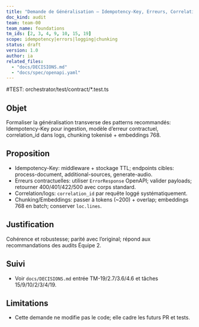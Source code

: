 ```yaml
---
title: "Demande de Généralisation — Idempotency-Key, Erreurs, Correlation, Chunking/Embeddings"
doc_kind: audit
team: team-00
team_name: foundations
tm_ids: [2, 3, 4, 9, 10, 15, 19]
scope: idempotency|errors|logging|chunking
status: draft
version: 1.0
author: ia
related_files:
  - "docs/DECISIONS.md"
  - "docs/spec/openapi.yaml"
---
```


#TEST: orchestrator/test/contract/*.test.ts

## Objet
Formaliser la généralisation transverse des patterns recommandés: Idempotency-Key pour ingestion, modèle d’erreur contractuel, correlation_id dans logs, chunking tokenisé + embeddings 768.

## Proposition
- Idempotency-Key: middleware + stockage TTL; endpoints cibles: process-document, additional-sources, generate-audio.
- Erreurs contractuelles: utiliser `ErrorResponse` OpenAPI; valider payloads; retourner 400/401/422/500 avec corps standard.
- Correlation/logs: `correlation_id` par requête loggé systématiquement.
- Chunking/Embeddings: passer à tokens (~200) + overlap; embeddings 768 en batch; conserver `loc.lines`.

## Justification
Cohérence et robustesse; parité avec l’original; répond aux recommandations des audits Équipe 2.

## Suivi
- Voir `docs/DECISIONS.md` entrée TM-19/2.7/3.6/4.6 et tâches 15/9/10/2/3/4/19.

## Limitations
- Cette demande ne modifie pas le code; elle cadre les futurs PR et tests. 